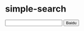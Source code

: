 # simple-search


<script src="../js/sidebar-list.js"></script>

<input id="searchInput" type="text"> <button onclick="startSearch()">Baidu</button>

<script>
    function startSearch(){
       var searchEngine=new Array();
       searchEngine[0]="https://www.baidu.com/s?wd=";
       searchEngine[1]="https://www.google.com/search?q=";
       searchEngine[2]="https://bing.com/search?q=";
       var defaultSearchEngine=searchEngine[0];
       var searchValue = document.getElementById("searchInput").value;
       window.open(defaultSearchEngine+searchValue);
    }
</script>


